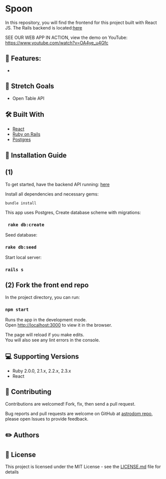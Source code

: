 # Spoon 
In this repository, you will find the frontend for this project built with React JS. The Rails backend is located:[here](https://github.com/danherrera0/SPOON_Server)


SEE OUR WEB APP IN ACTION, view the demo on YouTube: https://www.youtube.com/watch?v=OA4ye_u4Gfc

## 📌 Features:
* 


## 🎯 Stretch Goals
* Open Table API

## 🛠 Built With
* [React](https://reactjs.org/) 
* [Ruby on Rails](https://rubyonrails.org/)
* [Postgres](https://www.sqlite.org/) 

## 📑 Installation Guide

## (1)

To get started, have the backend API running: [here](https://github.com/danherrera0/SPOON_Server)

Install all dependencies and necessary gems:

`bundle install `

This app uses Postgres, Create database scheme with migrations:

### ` rake db:create`

Seed database:

### ` rake db:seed `

Start local server:

### ` rails s `


## (2) Fork the front end repo

In the project directory, you can run:

### `npm start`

Runs the app in the development mode.<br>
Open [http://localhost:3000](http://localhost:3000) to view it in the browser.

The page will reload if you make edits.<br>
You will also see any lint errors in the console.


## 💻 Supporting Versions
- Ruby 2.0.0, 2.1.x, 2.2.x, 2.3.x
- React 


## 🤩 Contributing

Contributions are welcomed!  Fork, fix, then send a pull request.

Bug reports and pull requests are welcome on GitHub at [astrodom repo](https://github.com/diaaanek/astrodom_frontend), please open Issues to provide feedback.

## ✏️ Authors


## 📗 License

This project is licensed under the MIT License - see the [LICENSE.md](LICENSE.md) file for details
